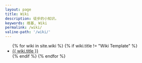 ```yaml
---
layout: page
title: Wiki
description: 徒步的小知识。
keywords: 维基, Wiki
permalink: /wiki/
valine-path: '/wiki/'
---
```


<ul>
{% for wiki in site.wiki %}
{% if wiki.title != "Wiki Template" %}
<li><a href="{{ site.url }}{{ wiki.url }}">{{ wiki.title }}</a></li>
{% endif %}
{% endfor %}
</ul>

